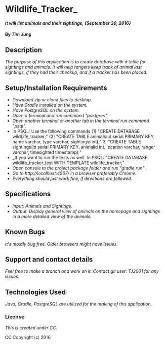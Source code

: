 # Wildlife_Tracker_

#### _It will list animals and their sightings, {September 30, 2016}_

#### By _**Tim Jung**_

## Description

_The purpose of this application is to create database with a table for sightings and animals. It will help rangers keep track of animal last sightings, if they had their checkup, and if a tracker has been placed._

## Setup/Installation Requirements

* _Download zip or clone files to desktop._
* _Have Gradle installed on the system._
* _Have PostgreSQL on the system._
* _Open a terminal and run command "postgres"._
* _Open another terminal or another tab in the terminal run command "psql"._
* In PSQL: Use the following commands (1) "CREATE DATABASE wildLife_tracker;"
  (2) "CREATE TABLE animals(id serial PRIMARY KEY, name varchar, type varchar, sightingid int);" 3. "CREATE TABLE sightings(id serial PRIMARY KEY, animalid int, location varchar, ranger varchar, timesighted timestamp);"
* _If you want to run the tests as well. In PSQL: "CREATE DATABASE wildlife_tracker_test WITH TEMPLATE wildlife_tracker;"
* _Open console to the project package folder and run "gradle run" ._
* _Go to http://localhost:4567/ in a browser preferably Chrome._
* _Everything should just work fine, if directions are followed._

## Specifications

* _Input: Animals and Sightings._
* _Output: Display general view of animals on the homepage and sightings in a more detailed view of the animals._

## Known Bugs

_It's mostly bug free. Older browsers might have issues._

## Support and contact details

_Feel free to make a branch and work on it. Contact git user: TJ2001 for any issues._

## Technologies Used

_Java, Gradle, PostgreSQL are utilized for the making of this application._

### License

*This is created under CC.*

CC Copyright (c) 2016
